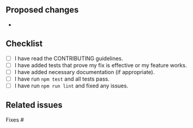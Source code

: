 ## Proposed changes

-

## Checklist

- [ ] I have read the CONTRIBUTING guidelines.
- [ ] I have added tests that prove my fix is effective or my feature works.
- [ ] I have added necessary documentation (if appropriate).
- [ ] I have run `npm test` and all tests pass.
- [ ] I have run `npm run lint` and fixed any issues.

## Related issues

Fixes #
